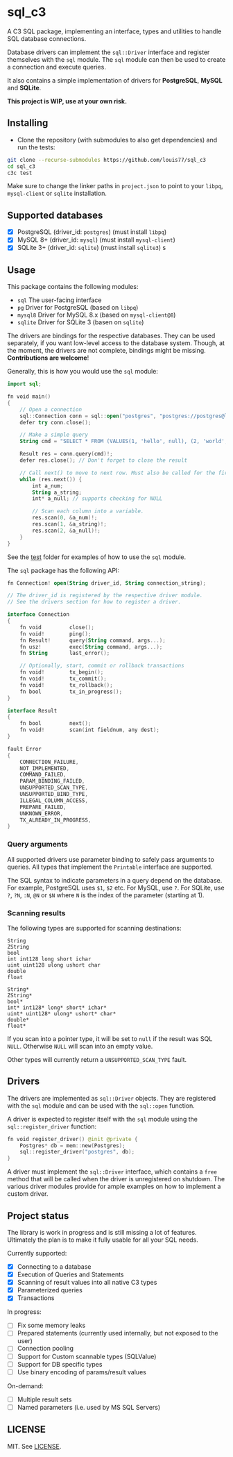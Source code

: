 # sql_c3

A C3 SQL package, implementing an interface, types and utilities to handle SQL database connections.

Database drivers can implement the `sql::Driver` interface and register themselves with the `sql` module. The `sql` module can then be used to create a connection and execute queries.

It also contains a simple implementation of drivers for **PostgreSQL**, **MySQL** and **SQLite**.

**This project is WIP, use at your own risk.**

## Installing

- Clone the repository (with submodules to also get dependencies) and run the tests:

```sh
git clone --recurse-submodules https://github.com/louis77/sql_c3
cd sql_c3
c3c test
```

Make sure to change the linker paths in `project.json` to point to your `libpq`, `mysql-client` or `sqlite` installation.

## Supported databases

- [X] PostgreSQL (driver_id: `postgres`) (must install `libpq`)
- [X] MySQL 8+ (driver_id: `mysql`) (must install `mysql-client`)
- [X] SQLite 3+  (driver_id: `sqlite`) (must install `sqlite3`)
s
## Usage

This package contains the following modules:

- `sql` The user-facing interface
- `pg` Driver for PostgreSQL (based on `libpq`)
- `mysql8` Driver for MySQL 8.x (based on `mysql-client@8`)
- `sqlite` Driver for SQLite 3 (basen on `sqlite`)

The drivers are bindings for the respective databases. They can be used separately, if you want low-level access to the database system. Though, at the moment, the drivers are not complete, bindings might be missing. **Contributions are welcome**!

Generally, this is how you would use the `sql` module:

```kotlin
import sql;

fn void main()
{
    // Open a connection
    sql::Connection conn = sql::open("postgres", "postgres://postgres@localhost/postgres")!;
    defer try conn.close();

    // Make a simple query
    String cmd = "SELECT * FROM (VALUES(1, 'hello', null), (2, 'world', null)) AS t(a_num, a_string, a_null)";

    Result res = conn.query(cmd)!;
    defer res.close(); // Don't forget to close the result

    // Call next() to move to next row. Must also be called for the first row
    while (res.next()) {
        int a_num;
        String a_string;
        int* a_null; // supports checking for NULL

        // Scan each column into a variable.
        res.scan(0, &a_num)!;
        res.scan(1, &a_string)!;
        res.scan(2, &a_null)!;
    }
}
```

See the [test](test) folder for examples of how to use the `sql` module.

The `sql` package has the following API:

```kotlin
fn Connection! open(String driver_id, String connection_string);

// The driver_id is registered by the respective driver module.
// See the drivers section for how to register a driver.

interface Connection
{
    fn void         close();
    fn void!        ping();
    fn Result!      query(String command, args...);
    fn usz!         exec(String command, args...);
    fn String       last_error();

    // Optionally, start, commit or rollback transactions
    fn void!        tx_begin();
    fn void!        tx_commit();
    fn void!        tx_rollback();
    fn bool         tx_in_progress();
}

interface Result
{
    fn bool         next();
    fn void!        scan(int fieldnum, any dest);
}

fault Error
{
    CONNECTION_FAILURE,
    NOT_IMPLEMENTED,
    COMMAND_FAILED,
    PARAM_BINDING_FAILED,
    UNSUPPORTED_SCAN_TYPE,
    UNSUPPORTED_BIND_TYPE,
    ILLEGAL_COLUMN_ACCESS,
    PREPARE_FAILED,
    UNKNOWN_ERROR,
    TX_ALREADY_IN_PROGRESS,
}
```

### Query arguments

All supported drivers use parameter binding to safely pass arguments to queries. All types that implement the `Printable` interface are supported.

The SQL syntax to indicate parameters in a query depend on the database. For example, PostgreSQL uses `$1`, `$2` etc. For MySQL, use `?`. For SQLite, use `?`, `?N`, `:N`, `@N` or `$N` where `N` is the index of the parameter (starting at 1).

### Scanning results

The following types are supported for scanning destinations:

```
String
ZString
bool
int int128 long short ichar
uint uint128 ulong ushort char
double
float

String*
ZString*
bool*
int* int128* long* short* ichar*
uint* uint128* ulong* ushort* char*
double*
float*
```

If you scan into a pointer type, it will be set to `null` if the result was SQL `NULL`. Otherwise `NULL` will scan into an empty value.

Other types will currently return a `UNSUPPORTED_SCAN_TYPE` fault.

## Drivers

The drivers are implemented as `sql::Driver` objects. They are registered with the `sql` module and can be used with the `sql::open` function.

A driver is expected to register itself with the `sql` module using the `sql::register_driver` function:

```kotlin
fn void register_driver() @init @private {
    Postgres* db = mem::new(Postgres);
    sql::register_driver("postgres", db);
}
```

A driver must implement the `sql::Driver` interface, which contains a `free` method that will be called when the driver is unregistered on shutdown. The various driver modules provide for ample examples on how to implement a custom driver.

## Project status

The library is work in progress and is still missing a lot of features. Ultimately the plan is to make it fully usable for all your SQL needs.

Currently supported:

- [x] Connecting to a database
- [x] Execution of Queries and Statements
- [x] Scanning of result values into all native C3 types
- [x] Parameterized queries
- [x] Transactions

In progress:

- [ ] Fix some memory leaks
- [ ] Prepared statements (currently used internally, but not exposed to the user)
- [ ] Connection pooling
- [ ] Support for Custom scannable types (SQLValue)
- [ ] Support for DB specific types
- [ ] Use binary encoding of params/result values

On-demand:

- [ ] Multiple result sets
- [ ] Named parameters (i.e. used by MS SQL Servers)

## LICENSE

MIT. See [LICENSE](LICENSE).
